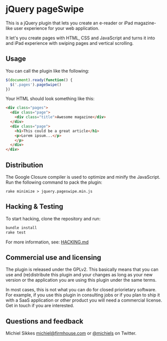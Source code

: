 # jQuery pageSwipe

This is a jQuery plugin that lets you create an e-reader or iPad
magazine-like user experience for your web application.

It let's you create pages with HTML, CSS and JavaScript and turns it into
and iPad experience with swiping pages and vertical scrolling.

## Usage

You can call the plugin like the following:

``` js
$(document).ready(function() {
  $('.pages').pageSwipe()
})
```

Your HTML should look something like this:

``` html
<div class="pages">
  <div class="page">
    <div class="title">Awesome magazine</div>
  </div>
  <div class="page">
    <h1>This could be a great article</h1>
    <p>Lorem ipsum...</p>
    </p>
  </div>
</div>
```

## Distribution

The Google Closure compiler is used to optimize and minify the JavaScript.
Run the following command to pack the plugin:

```
rake minimize > jquery.pageswipe.min.js
```

## Hacking & Testing

To start hacking, clone the repository and run:

``` sh
bundle install
rake test
```

For more information, see: [HACKING.md](https://github.com/michiels/jquery-pageswipe/blob/master/HACKING.md)

## Commercial use and licensing

The plugin is released under the GPLv2. This basically means that you can
use and (re)distribute this plugin and your changes as long as your new
version or the application you are using this plugin under the same terms.

In most cases, this is not what you can do for closed priorietary software.
For example, if you use this plugin in consulting jobs or if you plan to
ship it with a SaaS application or other product you will need a commercial
license. Get in touch if you are interested.

## Questions and feedback

Michiel Sikkes <michiel@firmhouse.com> or [@michiels](http://twitter.com/michiels)
on Twitter.